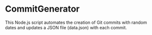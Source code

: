 # CommitGenerator

This Node.js script automates the creation of Git commits with random dates and updates a JSON file (data.json) with each commit.

